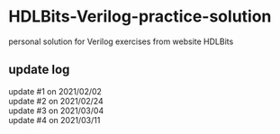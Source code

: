 # HDLBits-Verilog-practice-solution
personal solution for Verilog exercises from website HDLBits 
## update log
update #1 on 2021/02/02  
update #2 on 2021/02/24  
update #3 on 2021/03/04  
update #4 on 2021/03/11  
